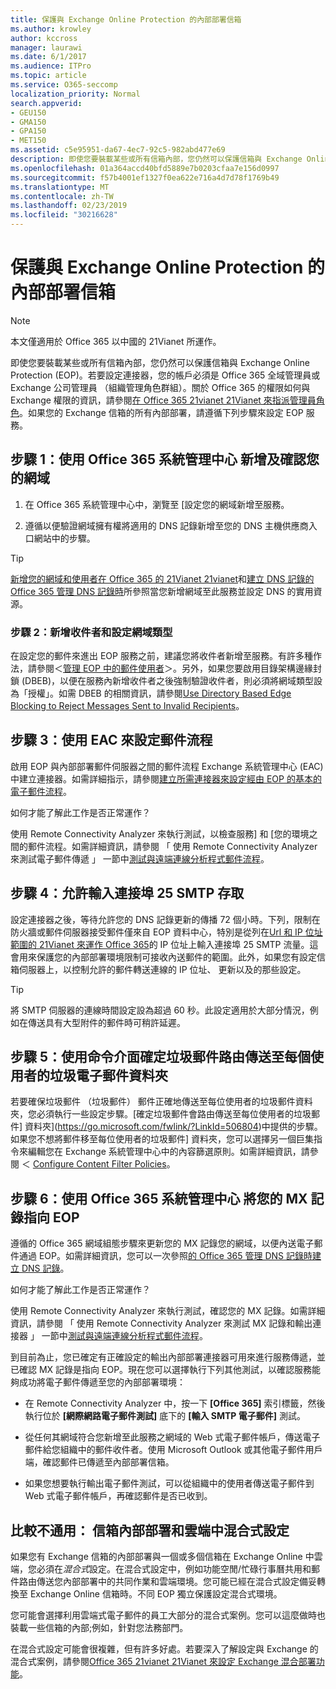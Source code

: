 ```yaml
---
title: 保護與 Exchange Online Protection 的內部部署信箱
ms.author: krowley
author: kccross
manager: laurawi
ms.date: 6/1/2017
ms.audience: ITPro
ms.topic: article
ms.service: O365-seccomp
localization_priority: Normal
search.appverid:
- GEU150
- GMA150
- GPA150
- MET150
ms.assetid: c5e95951-da67-4ec7-92c5-982abd477e69
description: 即使您要裝載某些或所有信箱內部，您仍然可以保護信箱與 Exchange Online Protection (EOP)。若要設定連接器，您的帳戶必須是 Office 365 全域管理員或 Exchange 公司管理員 （組織管理角色群組）。關於 Office 365 的權限如何與 Exchange 權限的資訊，請參閱在 Office 365 21vianet 21Vianet 來指派管理員角色。如果您的 Exchange 信箱的所有內部部署，請遵循下列步驟來設定 EOP 服務。
ms.openlocfilehash: 01a364accd40bfd5889e7b0203cfaa7e156d0997
ms.sourcegitcommit: f57b4001ef1327f0ea622e716a4d7d78f1769b49
ms.translationtype: MT
ms.contentlocale: zh-TW
ms.lasthandoff: 02/23/2019
ms.locfileid: "30216628"
---
```

# <a name="protect-on-premises-mailboxes-with-exchange-online-protection"></a>保護與 Exchange Online Protection 的內部部署信箱

> [!NOTE]
> 本文僅適用於 Office 365 以中國的 21Vianet 所運作。 
  
即使您要裝載某些或所有信箱內部，您仍然可以保護信箱與 Exchange Online Protection (EOP)。若要設定連接器，您的帳戶必須是 Office 365 全域管理員或 Exchange 公司管理員 （組織管理角色群組）。關於 Office 365 的權限如何與 Exchange 權限的資訊，請參閱[在 Office 365 21vianet 21Vianet 來指派管理員角色](https://support.office.com/article/d58b8089-cbfd-41ec-b64c-9cfcbef495ac)。如果您的 Exchange 信箱的所有內部部署，請遵循下列步驟來設定 EOP 服務。 
  
## <a name="step-1-use-the-office-365-admin-center-to-add-and-verify-your-domain"></a>步驟 1：使用 Office 365 系統管理中心 新增及確認您的網域

1. 在 Office 365 系統管理中心中，瀏覽至 [設定您的網域新增至服務。
    
2.  遵循以便驗證網域擁有權將適用的 DNS 記錄新增至您的 DNS 主機供應商入口網站中的步驟。 
    
> [!TIP]
> [新增您的網域和使用者在 Office 365 的 21Vianet 21vianet](https://support.office.com/article/1cd4839b-d051-46b8-ab9b-bc7752024e78)和[建立 DNS 記錄的 Office 365 管理 DNS 記錄時](https://support.office.com/article/0669bf14-414d-4f51-8231-6b710ce7980b)所參照當您新增網域至此服務並設定 DNS 的實用資源。 
  
### <a name="step-2-add-recipients-and-configure-the-domain-type"></a>步驟 2：新增收件者和設定網域類型

在設定您的郵件來進出 EOP 服務之前，建議您將收件者新增至服務。有許多種作法，請參閱＜[管理 EOP 中的郵件使用者](https://go.microsoft.com/fwlink/?LinkId=506782)＞。另外，如果您要啟用目錄架構邊緣封鎖 (DBEB)，以便在服務內新增收件者之後強制驗證收件者，則必須將網域類型設為「授權」。如需 DBEB 的相關資訊，請參閱[Use Directory Based Edge Blocking to Reject Messages Sent to Invalid Recipients](https://go.microsoft.com/fwlink/?LinkId=506781)。
  
## <a name="step-3-use-the-eac-to-set-up-mail-flow"></a>步驟 3：使用 EAC 來設定郵件流程

啟用 EOP 與內部部署郵件伺服器之間的郵件流程 Exchange 系統管理中心 (EAC) 中建立連接器。如需詳細指示，請參閱[建立所需連接器來設定經由 EOP 的基本的電子郵件流程](https://go.microsoft.com/fwlink/?LinkId=506780)。
  
 如何才能了解此工作是否正常運作？ 
  
 使用 Remote Connectivity Analyzer 來執行測試，以檢查服務] 和 [您的環境之間的郵件流程。如需詳細資訊，請參閱 「 使用 Remote Connectivity Analyzer 來測試電子郵件傳遞 」 一節中[測試與遠端連線分析程式郵件流程](https://go.microsoft.com/fwlink/?LinkId=506784)。
  
## <a name="step-4-allow-inbound-port-25-smtp-access"></a>步驟 4：允許輸入連接埠 25 SMTP 存取

設定連接器之後，等待允許您的 DNS 記錄更新的傳播 72 個小時。下列，限制在防火牆或郵件伺服器接受郵件僅來自 EOP 資料中心，特別是從列在[Url 和 IP 位址範圍的 21Vianet 來運作 Office 365](https://support.office.com/article/5c47c07d-f9b6-4b78-a329-bfdc1b6da7a0#__exchange_online_protection)的 IP 位址上輸入連接埠 25 SMTP 流量。這會用來保護您的內部部署環境限制可接收內送郵件的範圍。此外，如果您有設定信箱伺服器上，以控制允許的郵件轉送連線的 IP 位址、 更新以及的那些設定。
  
> [!TIP]
> 將 SMTP 伺服器的連線時間設定設為超過 60 秒。此設定適用於大部分情況，例如在傳送具有大型附件的郵件時可稍許延遲。 
  
## <a name="step-5-use-the-shell-to-ensure-that-spam-is-routed-to-each-users-junk-email-folder"></a>步驟 5：使用命令介面確定垃圾郵件路由傳送至每個使用者的垃圾電子郵件資料夾

若要確保垃圾郵件 （垃圾郵件） 郵件正確地傳送至每位使用者的垃圾郵件資料夾，您必須執行一些設定步驟。[確定垃圾郵件會路由傳送至每位使用者的垃圾郵件] 資料夾](https://go.microsoft.com/fwlink/?LinkId=506804)中提供的步驟。如果您不想將郵件移至每位使用者的垃圾郵件] 資料夾，您可以選擇另一個巨集指令來編輯您在 Exchange 系統管理中心中的內容篩選原則。如需詳細資訊，請參閱 ＜ [Configure Content Filter Policies](https://go.microsoft.com/fwlink/?LinkId=506805)。 
  
## <a name="step-6-use-the-office-365-admin-center-to-point-your-mx-record-to-eop"></a>步驟 6：使用 Office 365 系統管理中心 將您的 MX 記錄指向 EOP

遵循的 Office 365 網域組態步驟來更新您的 MX 記錄您的網域，以便內送電子郵件通過 EOP。如需詳細資訊，您可以一次參照[的 Office 365 管理 DNS 記錄時建立 DNS 記錄](https://support.office.com/article/0669bf14-414d-4f51-8231-6b710ce7980b)。
  
如何才能了解此工作是否正常運作？
  
 使用 Remote Connectivity Analyzer 來執行測試，確認您的 MX 記錄。如需詳細資訊，請參閱 「 使用 Remote Connectivity Analyzer 來測試 MX 記錄和輸出連接器 」 一節中[測試與遠端連線分析程式郵件流程](https://go.microsoft.com/fwlink/?LinkId=506784)。 
  
到目前為止，您已確定有正確設定的輸出內部部署連接器可用來進行服務傳遞，並已確認 MX 記錄是指向 EOP。現在您可以選擇執行下列其他測試，以確認服務能夠成功將電子郵件傳遞至您的內部部署環境：
  
- 在 Remote Connectivity Analyzer 中，按一下 **[Office 365]** 索引標籤，然後執行位於 **[網際網路電子郵件測試]** 底下的 **[輸入 SMTP 電子郵件]** 測試。
    
- 從任何其網域符合您新增至此服務之網域的 Web 式電子郵件帳戶，傳送電子郵件給您組織中的郵件收件者。使用 Microsoft Outlook 或其他電子郵件用戶端，確認郵件已傳遞至內部部署信箱。
    
- 如果您想要執行輸出電子郵件測試，可以從組織中的使用者傳送電子郵件到 Web 式電子郵件帳戶，再確認郵件是否已收到。
    
## <a name="less-common-a-hybrid-setup-with-mailboxes-on-premises-and-in-the-cloud"></a>比較不通用： 信箱內部部署和雲端中混合式設定

如果您有 Exchange 信箱的內部部署與一個或多個信箱在 Exchange Online 中雲端，您必須在*混合式*設定。在混合式設定中，例如功能空閒/忙碌行事曆共用和郵件路由傳送您內部部署中的共同作業和雲端環境。您可能已經在混合式設定備妥轉換至 Exchange Online 信箱時。不同 EOP 獨立保護設定混合式環境。 
  
您可能會選擇利用雲端式電子郵件的員工大部分的混合式案例。您可以這麼做時也裝載一些信箱的內部;例如，針對您法務部門。 
  
在混合式設定可能會很複雜，但有許多好處。若要深入了解設定與 Exchange 的混合式案例，請參閱[Office 365 21vianet 21Vianet 來設定 Exchange 混合部署功能](https://support.office.com/article/26e7cc26-c980-4cc5-a082-c333de544b6d)。
  

